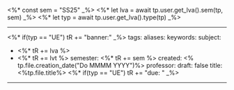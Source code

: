 <%* const sem = "SS25" _%>
<%* let lva = await tp.user.get_lva().sem(tp, sem) _%>
<%* let typ = await tp.user.get_lva().type(tp) _%>
 
---
<%* if(typ == "UE") tR += "banner:" _%>
tags: 
aliases: 
keywords: 
subject:
  - <%* tR += lva %>
  - <%* tR += lvt %>
semester: <%* tR += sem %>
created: <% tp.file.creation_date("Do MMMM YYYY")%>
professor:
draft: false
title: <%tp.file.title%>
<%* if(typ == "UE") tR += "due: " _%>
---
 
